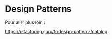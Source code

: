 # Design Patterns







Pour aller plus loin : 

https://refactoring.guru/fr/design-patterns/catalog

